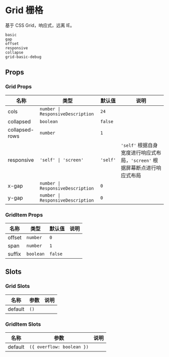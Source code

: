 # Grid 栅格

<!--single-column-->

基于 CSS Grid，响应式，远离 IE。

```demo
basic
gap
offset
responsive
collapse
grid-basic-debug
```

## Props

### Grid Props

| 名称 | 类型 | 默认值 | 说明 |
| --- | --- | --- | --- |
| cols | `number \| ResponsiveDescription` | `24` |  |
| collapsed | `boolean` | `false` |  |
| collapsed-rows | `number` | `1` |  |
| responsive | `'self' \| 'screen'` | `'self'` | `'self'` 根据自身宽度进行响应式布局，`'screen'` 根据屏幕断点进行响应式布局 |
| x-gap | `number \| ResponsiveDescription` | `0` |  |
| y-gap | `number \| ResponsiveDescription` | `0` |  |

### GridItem Props

| 名称   | 类型      | 默认值  | 说明 |
| ------ | --------- | ------- | ---- |
| offset | `number`  | `0`     |      |
| span   | `number`  | `1`     |      |
| suffix | `boolean` | `false` |      |

## Slots

### Grid Slots

| 名称    | 参数 | 说明 |
| ------- | ---- | ---- |
| default | `()` |      |

### GridItem Slots

| 名称    | 参数                      | 说明 |
| ------- | ------------------------- | ---- |
| default | `({ overflow: boolean })` |      |
